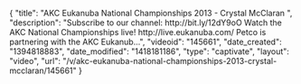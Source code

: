 {
    "title": "AKC Eukanuba National Championships 2013 - Crystal McClaran ",
    "description": "Subscribe to our channel: http:\/\/bit.ly\/12dY9oO Watch the AKC National Championships live! http:\/\/live.eukanuba.com\/ Petco is partnering with the AKC Eukanub...",
    "videoid": "145661",
    "date_created": "1394818883",
    "date_modified": "1418181186",
    "type": "captivate",
    "layout": "video",
    "url": "\/v\/akc-eukanuba-national-championships-2013-crystal-mcclaran\/145661"
}